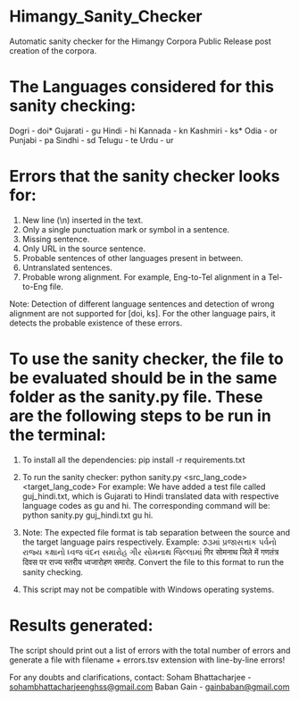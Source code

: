 # Himangy_Sanity_Checker
Automatic sanity checker for the Himangy Corpora Public Release post creation of the corpora.

# The Languages considered for this sanity checking:
Dogri - doi*
Gujarati - gu
Hindi - hi
Kannada - kn
Kashmiri - ks*
Odia - or
Punjabi - pa
Sindhi - sd
Telugu - te
Urdu - ur

# Errors that the sanity checker looks for:
1. New line (\n) inserted in the text.
2. Only a single punctuation mark or symbol in a sentence.
3. Missing sentence.
4. Only URL in the source sentence.
5. Probable sentences of other languages present in between.
6. Untranslated sentences.
7. Probable wrong alignment. For example, Eng-to-Tel alignment in a Tel-to-Eng file.

Note: Detection of different language sentences and detection of wrong alignment are not supported for [doi, ks]. For the other language pairs, it detects the probable existence of these errors.

# To use the sanity checker, the file to be evaluated should be in the same folder as the sanity.py file. These are the following steps to be run in the terminal:

1. To install all the dependencies: pip install -r requirements.txt

2. To run the sanity checker: python sanity.py <filename> <src_lang_code> <target_lang_code>
   For example: We have added a test file called guj_hindi.txt, which is Gujarati to Hindi translated data with respective language codes as gu and hi. The corresponding command will be: python sanity.py guj_hindi.txt gu hi.

3. Note: The expected file format is tab separation between the source and the target language pairs respectively.
   Example: ૭૩માં પ્રજાસત્તાક પર્વનો રાજ્ય કક્ષાનો ધ્વજ વંદન સમારોહ ગીર સોમનાથ જિલ્લામાં	गिर सोमनाथ जिले में गणतंत्र दिवस पर राज्य स्तरीय ध्वजारोहण समारोह. Convert the file to this format to run the sanity checking.  

4. This script may not be compatible with Windows operating systems. 

# Results generated:
The script should print out a list of errors with the total number of errors and generate a file with filename + errors.tsv extension with line-by-line errors!



For any doubts and clarifications, contact:
Soham Bhattacharjee - sohambhattacharjeenghss@gmail.com
Baban Gain - gainbaban@gmail.com
